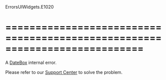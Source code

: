 <!--id-->ErrorsUIWidgets.E1020<!--/id-->
===========================================================================
===========================================================================

<!--shortDescription-->
A [DateBox](/Documentation/ApiReference/UI_Widgets/dxDateBox/) internal error.
<!--/shortDescription-->

<!--fullDescription-->
Please refer to our [Support Center](https://www.devexpress.com/Support/Center/) to solve the problem.
<!--/fullDescription-->